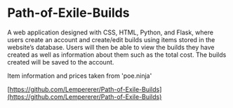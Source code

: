 # Path-of-Exile-Builds

A web application designed with CSS, HTML, Python, and Flask, where users create an account and create/edit builds using items stored in the website’s database. Users will then be able to view the builds they have created as well as information about them such as the total cost. The builds created will be saved to the account. 

Item information and prices taken from 'poe.ninja'

[https://github.com/Lempererer/Path-of-Exile-Builds](https://github.com/Lempererer/Path-of-Exile-Builds)